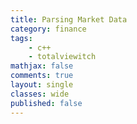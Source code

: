 ```yaml
---
title: Parsing Market Data
category: finance
tags:
    - c++
    - totalviewitch
mathjax: false
comments: true
layout: single
classes: wide
published: false
---
```

